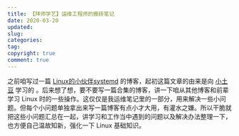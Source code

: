 ```yaml
---
title: 【拜师学艺】运维工程师的搬砖笔记
date: 2020-03-20
updated:
slug: 
categories: 
tag:
copyright: true
comment: true
---
```




之前咱写过一篇 [Linux的小伙伴systemd]() 的博客，起初这篇文章的由来是向 [小土豆]() 学习的 []()。后来想了想，要不要写一篇合集的博客，讲一下咱从其他博客和前辈学习 Linux 时的一些操作。这仅仅是我运维笔记里的一部分，用来解决一些小问题。但每个小问题单独拿出来写一篇博客有点小才大用，有灌水之嫌。所以干脆就把这些小问题汇总在一起，讲学习和工作当中遇到的问题以及解决办法整理一下，也方便自己温故知新，强化一下 Linux 基础知识。